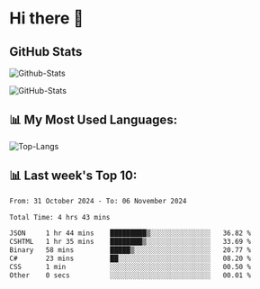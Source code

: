 # Hi there 👋

## GitHub Stats
![Github-Stats](https://github-readme-stats-sigma-five.vercel.app/api?username=ltorson&show_icons=true&theme=radical&count_private=true&show=reviews,discussions_started,discussions_answered,prs_merged,prs_merged_percentage)

![GitHub-Stats](https://github-readme-stats.vercel.app/api/wakatime?username=LeeTorson&theme=synthwave&size_weight=0.5&count_weight=0.5&title_color=36F9F6&langs_count=10&count_private=true)

## 📊 My Most Used Languages:
![Top-Langs](https://github-readme-stats-sigma-five.vercel.app/api/top-langs/?username=LTorson&layout=compact&langs_count=10)


## 📊 Last week's Top 10:
<!--START_SECTION:waka-->

```txt
From: 31 October 2024 - To: 06 November 2024

Total Time: 4 hrs 43 mins

JSON     1 hr 44 mins    █████████▒░░░░░░░░░░░░░░░   36.82 %
CSHTML   1 hr 35 mins    ████████▒░░░░░░░░░░░░░░░░   33.69 %
Binary   58 mins         █████▒░░░░░░░░░░░░░░░░░░░   20.77 %
C#       23 mins         ██░░░░░░░░░░░░░░░░░░░░░░░   08.20 %
CSS      1 min           ░░░░░░░░░░░░░░░░░░░░░░░░░   00.50 %
Other    0 secs          ░░░░░░░░░░░░░░░░░░░░░░░░░   00.01 %
```

<!--END_SECTION:waka-->
